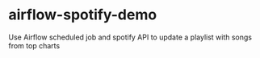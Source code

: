 # airflow-spotify-demo
Use Airflow scheduled job and spotify API to update a playlist with songs from top charts
